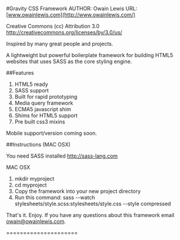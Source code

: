 #Gravity CSS Framework
AUTHOR: Owain Lewis
URL: [www.owainlewis.com](http://www.owainlewis.com/)

Creative Commons (cc) Attribution 3.0
http://creativecommons.org/licenses/by/3.0/us/

Inspired by many great people and projects.

A lightweight but powerful boilerplate framework for building HTML5 websites that uses SASS as the core styling engine. 

##Features

1. HTML5 ready
2. SASS support
3. Built for rapid prototyping
4. Media query framework
5. ECMA5 javascript shim
6. Shims for HTML5 support
7. Pre built css3 mixins

Mobile support/version coming soon.

##Instructions (MAC OSX)

You need SASS installed http://sass-lang.com

MAC OSX

1. mkdir myproject
2. cd myproject
3. Copy the framework into your new project directory
4. Run this command: sass --watch stylesheets/style.scss:stylesheets/style.css --style compressed

That's it. Enjoy. If you have any questions about this framework email owain@owainlewis.com.

=====================




